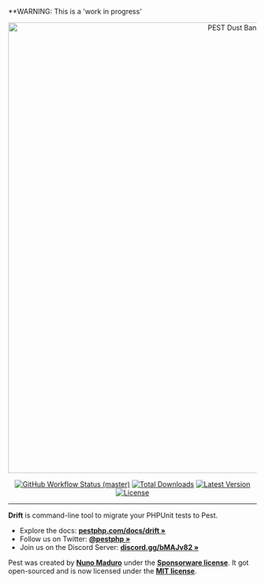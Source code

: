 **WARNING: This is a 'work in progress'


<p align="center">
    <img src="/art/banner.png" width="914" title="PEST Dust Banner">
    <p align="center">
        <a href="https://github.com/pestphp/pest/actions"><img alt="GitHub Workflow Status (master)" src="https://img.shields.io/github/workflow/status/pestphp/drift/Run%20tests/master"></a>
        <a href="https://packagist.org/packages/pestphp/drift"><img alt="Total Downloads" src="https://img.shields.io/packagist/dt/pestphp/drift"></a>
        <a href="https://packagist.org/packages/pestphp/drift"><img alt="Latest Version" src="https://img.shields.io/packagist/v/pestphp/drift"></a>
        <a href="https://packagist.org/packages/pestphp/drift"><img alt="License" src="https://img.shields.io/packagist/l/pestphp/drift"></a>
    </p>
</p>

------
**Drift** is command-line tool to migrate your PHPUnit tests to Pest.

- Explore the docs: **[pestphp.com/docs/drift »](https://pestphp.com/docs/drift)**
- Follow us on Twitter: **[@pestphp »](https://twitter.com/pestphp)**
- Join us on the Discord Server: **[discord.gg/bMAJv82 »](https://discord.gg/bMAJv82)**

Pest was created by **[Nuno Maduro](https://twitter.com/enunomaduro)** under the **[Sponsorware license](https://github.com/sponsorware/docs)**. It got open-sourced and is now licensed under the **[MIT license](https://opensource.org/licenses/MIT)**.
